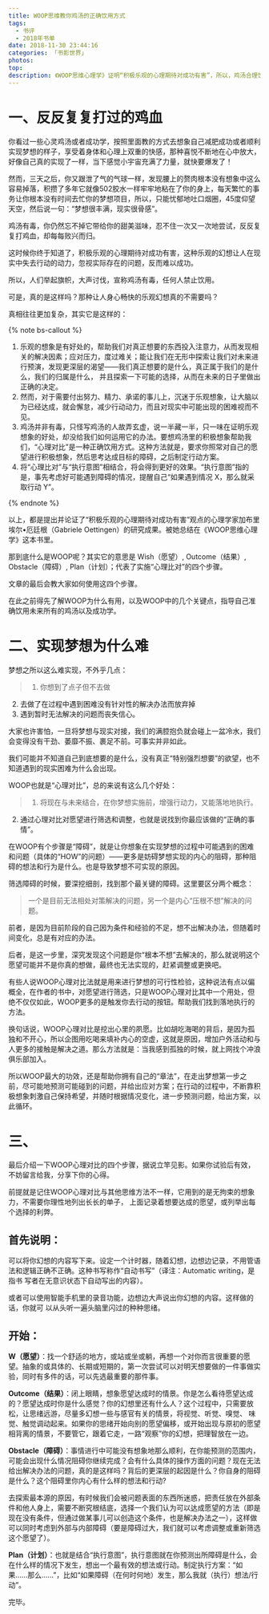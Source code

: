 ```yaml
---
title: WOOP思维教你鸡汤的正确饮用方式
tags:
  - 书评
  - 2018年书单
date: 2018-11-30 23:44:16
categories: 「书影世界」
photos:
top:
description: 《WOOP思维心理学》证明“积极乐观的心理期待对成功有害”，所以，鸡汤合理饮用，一套公式四个步骤实现梦想。
---
```

# 一、反反复复打过的鸡血

你看过一些心灵鸡汤或者成功学，按照里面教的方式去想象自己减肥成功或者顺利实现梦想的样子，享受着身体和心理上双重的快感，那种喜悦不断地在心中放大，好像自己真的实现了一样，当下感觉小宇宙充满了力量，就快要爆发了！

然而，三天之后，你又跟泄了气的气球一样，发现腰上的赘肉根本没有想象中这么容易掉落，积攒了多年它就像502胶水一样牢牢地粘在了你的身上，每天繁忙的事务让你根本没有时间去忙你的梦想项目，所以，只能忧郁地吐口烟圈，45度仰望天空，然后说一句：“梦想很丰满，现实很骨感”。

鸡汤有毒，你仍然忘不掉它带给你的甜美滋味，忍不住一次又一次地尝试，反反复复打鸡血，却每每败兴而归。

这时候你终于知道了，积极乐观的心理期待对成功有害，这种乐观的幻想让人在现实中失去行动的动力，忽视实际存在的问题，反而难以成功。

所以，人们举起旗帜，大声讨伐，宣称鸡汤有毒，任何人禁止饮用。

可是，真的是这样吗？那种让人身心畅快的乐观幻想真的不需要吗？

真相往往更加复杂，其实它是这样的：

{% note bs-callout %}

1. 乐观的想象是有好处的，帮助我们对真正想要的东西投入注意力，从而发现相关的解决因素；应对压力，度过难关；能让我们在无形中探索让我们对未来进行预演，发现更深层的渴望——我们真正想要的是什么，真正属于我们的是什么，我们的归属是什么， 并且探索一下可能的选择，从而在未来的日子里做出正确的决定。
2. 然而，对于需要付出努力、精力、承诺的事儿上，沉迷于乐观想象，让大脑以为已经达成，就会懈怠，减少行动动力，而且对现实中可能出现的困难视而不见。
3. 鸡汤并非有毒，只怪写鸡汤的人故弄玄虚，说一半藏一半，只一味在证明乐观想象的好处，却没给我们如何运用它的办法。要想鸡汤里的积极想象帮助我们，“心理对比”是一种正确饮用方式。这种方法就是，要求你照常对自己的愿望进行积极想象，然后思考达成目标的障碍，之后制定行动方案。
4. 将“心理比对”与“执行意图”相结合，将会得到更好的效果。“执行意图”指的是，事先考虑好可能遇到障碍的情况，提醒自己“如果遇到情况 X，那么就采取行动 Y”。

{% endnote %}

以上，都是提出并论证了“积极乐观的心理期待对成功有害”观点的心理学家加布里埃尔•厄廷根（Gabriele Oettingen）的研究成果。被她总结在《WOOP思维心理学》这本书里。

那到底什么是WOOP呢？其实它的意思是 Wish（愿望）, Outcome（结果）, Obstacle（障碍）, Plan（计划）；代表了实施“心理比对”的四个步骤。

文章的最后会教大家如何使用这四个步骤。

在此之前得先了解WOOP为什么有用，以及WOOP中的几个关键点，指导自己准确饮用未来所有的鸡汤以及成功学。

# 二、实现梦想为什么难

梦想之所以这么难实现，不外乎几点：

>1. 你想到了点子但不去做
2. 去做了在过程中遇到困难没有针对性的解决办法而放弃掉
3. 遇到暂时无法解决的问题而丧失信心。

大家也许害怕，一旦将梦想与现实对接，我们的满腔抱负就会碰上一盆冷水，我们会变得没有干劲、萎靡不振、裹足不前。可事实并非如此。

我们可能并不知道自己到底想要的是什么，没有真正“特别强烈想要”的欲望，也不知道遇到的现实困难为什么会出现。

WOOP也就是“心理对比”，总的来说有这么几个好处：

>1. 将现在与未来结合，在你梦想实施前，增强行动力，又能落地地执行。
2. 通过心理对比对愿望进行筛选和调整，也就是说找到你最应该做的“正确的事情”。

在WOOP有个步骤是“障碍”，就是让你想象在实现梦想的过程中可能遇到的困难和问题（具体的“HOW”的问题）——更多是妨碍梦想实现的内心的阻碍，那种阻碍的想法和行为是什么。也是导致梦想不可实现的原因。

筛选障碍的时候，要深挖细剖，找到那个最关键的障碍。这里要区分两个概念：

>一个是目前无法相处对策解决的问题，另一个是内心“压根不想”解决的问题。

前者，是因为目前阶段的自己因为条件和经验的不足，想不出解决办法，但随着时间变化，总是有对应的办法。

后者，是这一步里，深究发现这个问题是你“根本不想”去解决的，那么就说明这个愿望可能并不是你真的想做，最终也无法实现的，赶紧调整或更换吧。

有些人说WOOP心理对比法就是用来进行梦想的可行性检验，这种说法有点以偏概全，在作者的书中，对愿望进行筛选，只是WOOP心理对比其中一个用处，但绝不仅仅如此，WOOP更多的是触发你去行动的按钮。帮助我们找到落地执行的方法。

换句话说，WOOP心理对比是挖出心里的夙愿。比如胡吃海喝的背后，是因为孤独和不开心，所以企图用吃喝来填补内心的空虚，这就是原因，增加户外活动和与人更多的接触是解决之道。那么方法就是：当我感到孤独的时候，就上网找个冲浪俱乐部加入。

所以WOOP最大的功效，还是帮助你拥有自己的“章法”，在走出梦想第一步之前，尽可能地预测可能碰到的问题，并给出应对方案；在行动的过程中，不断靠积极想象刺激自己保持希望，并随时根据情况变化，进一步预测问题，给出方案，以此循环。

# 三、

最后介绍一下WOOP心理对比的四个步骤，据说立竿见影。如果你试验后有效，不妨留言给我，分享下你的心得。

前提就是记住WOOP心理对比与其他思维方法不一样，它用到的是无拘束的想象力，不需要你理性地列出长长的单子， 上面记录着想要达成的愿望，或列举出每个选择的利弊。

## 首先说明：

可以将你幻想的内容写下来。设定一个计时器，随着幻想，边想边记录，不用管语法和逻辑正确不正确。这种书写称作“自动书写”（译注：Automatic writing，是指书 写者在无意识状态下自动写出的内容）。

或者可以使用智能手机里的录音功能，边想边大声说出你幻想的内容。这样做的话，你就可 以从头听一遍头脑里闪过的种种思绪。

## 开始：

**W（愿望）**：找一个舒适的地方，或站或坐或躺，再想一个对你而言很重要的愿望。抽象的或具体的、长期或短期的，第一次尝试可以对明天想要做的一件事做实验，同时有多件的话，可以先选最重要的那件事。

**Outcome（结果）**：闭上眼睛，想象愿望达成时的情景。你是怎么看待愿望达成的？愿望达成时你是什么感觉？你的幻想里还有什么人？这个过程中，只需要放松，让思绪远游，尽量多幻想一些与感官有关的情景，将视觉、听觉、嗅觉、 味觉、触觉调动起来。如果你的思绪开始向别的愿望偏移，或开始出现与原初的愿望相背离的情景，不要管它，跟着它走，一路“观察”你的幻想，把理智放在一边。

**Obstacle（障碍）**：事情进行中可能没有想象地那么顺利，在你能预测的范围内，可能会出现什么情况阻碍你继续完成？会有什么具体的操作方面的问题？现在无法给出解决办法的问题，真的是这样吗？背后的更深层的起因是什么？你自身的阻碍是什么？这个阻碍里你内心有什么样的想法和行动?

去探索最本源的原因，有时候我们会被问题表面的东西所迷惑，把责任放在外部条件和他人身上，需要不断究根结底，选择一个我们认为可以达成愿望的方法（即是现在没有条件，但通过做某事儿可以创造这个条件，也是解决办法之一），这样做可以同时考虑到外部与内部障碍（要是障碍过大，我们就可以考虑调整或重新筛选这个愿望了）。

**Plan（计划）**：也就是结合“执行意图”，执行意图就在你预测出所障碍是什么，会在什么样的情况下发生，想出一个最有效的想法或行动。制定执行方案：“如果……那么……”，比如“如果障碍（在何时何地）发生，那么我就（执行）想法/行动”。

完毕。
